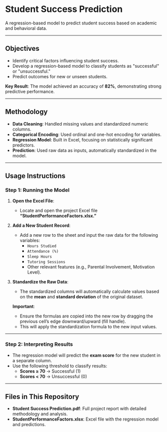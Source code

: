 # **Student Success Prediction**

A regression-based model to predict student success based on academic and behavioral data.

---

## **Objectives**
- Identify critical factors influencing student success.  
- Develop a regression-based model to classify students as "successful" or "unsuccessful."  
- Predict outcomes for new or unseen students.  

**Key Result**: The model achieved an accuracy of **82%**, demonstrating strong predictive performance.

---

## **Methodology**
- **Data Cleaning**: Handled missing values and standardized numeric columns.  
- **Categorical Encoding**: Used ordinal and one-hot encoding for variables.  
- **Regression Model**: Built in Excel, focusing on statistically significant predictors.  
- **Prediction**: Used raw data as inputs, automatically standardized in the model.  

---

## **Usage Instructions**

### **Step 1: Running the Model**
1. **Open the Excel File**:  
   - Locate and open the project Excel file **“StudentPerformanceFactors.xlsx.”**  

2. **Add a New Student Record**:  
   - Add a new row to the sheet and input the raw data for the following variables:  
     - `Hours Studied`  
     - `Attendance (%)`  
     - `Sleep Hours`  
     - `Tutoring Sessions`  
     - Other relevant features (e.g., Parental Involvement, Motivation Level).  

3. **Standardize the Raw Data**:  
   - The standardized columns will automatically calculate values based on the **mean** and **standard deviation** of the original dataset.  

   **Important**:  
   - Ensure the formulas are copied into the new row by dragging the previous cell’s edge downward/upward (fill handle).  
   - This will apply the standardization formula to the new input values.  

---

### **Step 2: Interpreting Results**
- The regression model will predict the **exam score** for the new student in a separate column.  
- Use the following threshold to classify results:  
  - **Scores ≥ 70** → Successful (1)  
  - **Scores < 70** → Unsuccessful (0)  

---

## **Files in This Repository**
- **Student Success Prediction.pdf**: Full project report with detailed methodology and analysis.  
- **StudentPerformanceFactors.xlsx**: Excel file with the regression model and predictions.  
